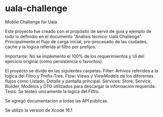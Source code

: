 # uala-challenge
Mobile Challenge for Uala

Este proyecto fue creado con el propósito de servir de guia y ejemplo de todo lo definidio en el documento "Análisis técnico: Ualá Challenge".
Principalmente el flujo de carga inicial, pre-procesado de las ciudades, cache y la logica referida al filtro por prefijos.

Importante:
No se implemento el 100% de los requerimientos y UI del ejercicio original (como persistencia o favoritos).

El proyecto se divide en las siguientes carpetas:
Filter: Arhivos referidos a la logica del Filtro y Prefix-Tree.
Flow: Views y ViewModels de los diferentes flujos como Listado, Detalle y pantalla principal.
Services: Store, Service, Builder, Modelos y DTO utilizados para descargar la información requerida.
Tests: Se testeo unicamente la logica del Filtro.

Se agregó documentacion a todas las API públicas.

Se utilizo la version de Xcode 16.1
